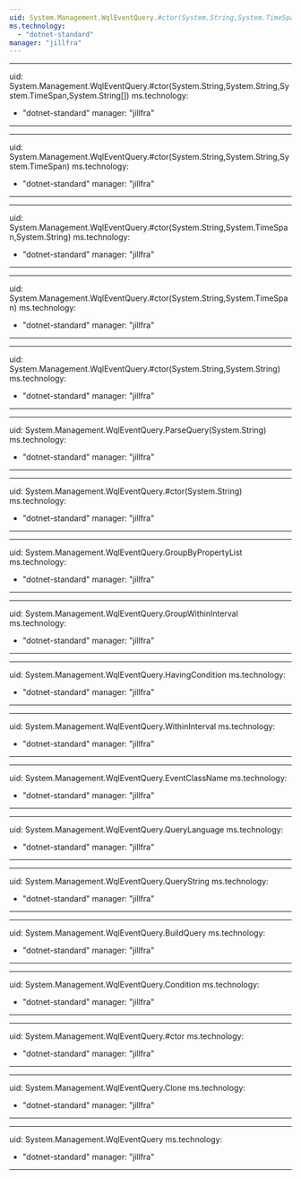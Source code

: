 ```yaml
---
uid: System.Management.WqlEventQuery.#ctor(System.String,System.TimeSpan,System.String,System.TimeSpan,System.String[],System.String)
ms.technology: 
  - "dotnet-standard"
manager: "jillfra"
---
```


---
uid: System.Management.WqlEventQuery.#ctor(System.String,System.String,System.TimeSpan,System.String[])
ms.technology: 
  - "dotnet-standard"
manager: "jillfra"
---

---
uid: System.Management.WqlEventQuery.#ctor(System.String,System.String,System.TimeSpan)
ms.technology: 
  - "dotnet-standard"
manager: "jillfra"
---

---
uid: System.Management.WqlEventQuery.#ctor(System.String,System.TimeSpan,System.String)
ms.technology: 
  - "dotnet-standard"
manager: "jillfra"
---

---
uid: System.Management.WqlEventQuery.#ctor(System.String,System.TimeSpan)
ms.technology: 
  - "dotnet-standard"
manager: "jillfra"
---

---
uid: System.Management.WqlEventQuery.#ctor(System.String,System.String)
ms.technology: 
  - "dotnet-standard"
manager: "jillfra"
---

---
uid: System.Management.WqlEventQuery.ParseQuery(System.String)
ms.technology: 
  - "dotnet-standard"
manager: "jillfra"
---

---
uid: System.Management.WqlEventQuery.#ctor(System.String)
ms.technology: 
  - "dotnet-standard"
manager: "jillfra"
---

---
uid: System.Management.WqlEventQuery.GroupByPropertyList
ms.technology: 
  - "dotnet-standard"
manager: "jillfra"
---

---
uid: System.Management.WqlEventQuery.GroupWithinInterval
ms.technology: 
  - "dotnet-standard"
manager: "jillfra"
---

---
uid: System.Management.WqlEventQuery.HavingCondition
ms.technology: 
  - "dotnet-standard"
manager: "jillfra"
---

---
uid: System.Management.WqlEventQuery.WithinInterval
ms.technology: 
  - "dotnet-standard"
manager: "jillfra"
---

---
uid: System.Management.WqlEventQuery.EventClassName
ms.technology: 
  - "dotnet-standard"
manager: "jillfra"
---

---
uid: System.Management.WqlEventQuery.QueryLanguage
ms.technology: 
  - "dotnet-standard"
manager: "jillfra"
---

---
uid: System.Management.WqlEventQuery.QueryString
ms.technology: 
  - "dotnet-standard"
manager: "jillfra"
---

---
uid: System.Management.WqlEventQuery.BuildQuery
ms.technology: 
  - "dotnet-standard"
manager: "jillfra"
---

---
uid: System.Management.WqlEventQuery.Condition
ms.technology: 
  - "dotnet-standard"
manager: "jillfra"
---

---
uid: System.Management.WqlEventQuery.#ctor
ms.technology: 
  - "dotnet-standard"
manager: "jillfra"
---

---
uid: System.Management.WqlEventQuery.Clone
ms.technology: 
  - "dotnet-standard"
manager: "jillfra"
---

---
uid: System.Management.WqlEventQuery
ms.technology: 
  - "dotnet-standard"
manager: "jillfra"
---

